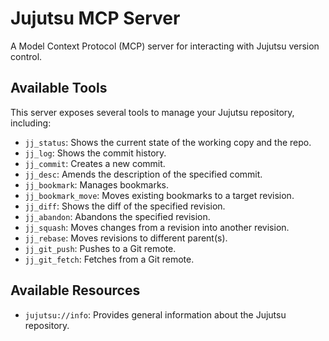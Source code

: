 # Jujutsu MCP Server

A Model Context Protocol (MCP) server for interacting with Jujutsu version control.

## Available Tools

This server exposes several tools to manage your Jujutsu repository, including:

- `jj_status`: Shows the current state of the working copy and the repo.
- `jj_log`: Shows the commit history.
- `jj_commit`: Creates a new commit.
- `jj_desc`: Amends the description of the specified commit.
- `jj_bookmark`: Manages bookmarks.
- `jj_bookmark_move`: Moves existing bookmarks to a target revision.
- `jj_diff`: Shows the diff of the specified revision.
- `jj_abandon`: Abandons the specified revision.
- `jj_squash`: Moves changes from a revision into another revision.
- `jj_rebase`: Moves revisions to different parent(s).
- `jj_git_push`: Pushes to a Git remote.
- `jj_git_fetch`: Fetches from a Git remote.

## Available Resources

- `jujutsu://info`: Provides general information about the Jujutsu repository.
